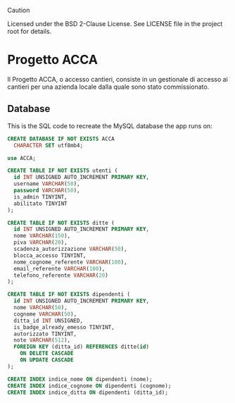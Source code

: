 > [!CAUTION]
> Licensed under the BSD 2-Clause License. See LICENSE file in the project root for details.

# Progetto ACCA
Il Progetto ACCA, o accesso cantieri, consiste in un gestionale di accesso ai cantieri per una azienda locale dalla quale sono stato commissionato.

## Database
This is the SQL code to recreate the MySQL database the app runs on:

```sql
CREATE DATABASE IF NOT EXISTS ACCA
  CHARACTER SET utf8mb4;

use ACCA;

CREATE TABLE IF NOT EXISTS utenti (
  id INT UNSIGNED AUTO_INCREMENT PRIMARY KEY,
  username VARCHAR(50),
  password VARCHAR(50),
  is_admin TINYINT,
  abilitato TINYINT
);

CREATE TABLE IF NOT EXISTS ditte (
  id INT UNSIGNED AUTO_INCREMENT PRIMARY KEY,
  nome VARCHAR(150),
  piva VARCHAR(20),
  scadenza_autorizzazione VARCHAR(50),
  blocca_accesso TINYINT,
  nome_cognome_referente VARCHAR(100),
  email_referente VARCHAR(100),
  telefono_referente VARCHAR(20)
);

CREATE TABLE IF NOT EXISTS dipendenti (
  id INT UNSIGNED AUTO_INCREMENT PRIMARY KEY,
  nome VARCHAR(50),
  cognome VARCHAR(50),
  ditta_id INT UNSIGNED,
  is_badge_already_emesso TINYINT,
  autorizzato TINYINT,
  note VARCHAR(512),
  FOREIGN KEY (ditta_id) REFERENCES ditte(id)
    ON DELETE CASCADE
    ON UPDATE CASCADE
);

CREATE INDEX indice_nome ON dipendenti (nome);
CREATE INDEX indice_cognome ON dipendenti (cognome);
CREATE INDEX indice_ditta ON dipendenti (ditta_id);
```
